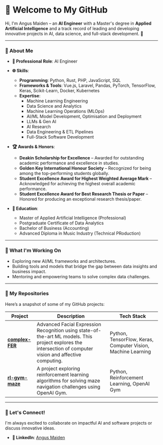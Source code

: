 # 👋 Welcome to My GitHub  

Hi, I'm Angus Maiden – an **AI Engineer** with a Master's degree in **Applied Artificial Intelligence** and a track record of leading and developing innovative projects in AI, data science, and full-stack development. 🚀  

---

### 🌟 About Me  
- **💼 Professional Role**: AI Engineer 
- **🌐 Skills**:  
  - **Programming**: Python, Rust, PHP, JavaScript, SQL  
  - **Frameworks & Tools**: Vue.js, Laravel, Pandas, PyTorch, TensorFlow, Keras, Scikit-Learn, Docker, Kubernetes
  - **Expertise**:  
    - Machine Learning Engineering
    - Data Science and Analytics
    - Machine Learning Operations (MLOps)
    - AI/ML Model Development, Optimisation and Deployment
    - LLMs & Gen AI
    - AI Research
    - Data Engineering & ETL Pipelines  
    - Full-Stack Software Development
    

- **🏆 Awards & Honors**:  
  - **Deakin Scholarship for Excellence** – Awarded for outstanding academic performance and excellence in studies.  
  - **Golden Key International Honour Society** – Recognized for being among the top-performing students globally.  
  - **Student Excellence Award for Highest Weighted Average Mark** – Acknowledged for achieving the highest overall academic performance.  
  - **Student Excellence Award for Best Research Thesis or Paper** – Honored for producing an exceptional research thesis/paper.  

- **📜 Education**:
  - Master of Applied Artificial Intelligence (Professional)
  - Postgraduate Certificate of Data Analytics
  - Bachelor of Business (Accounting)
  - Advanced Diploma in Music Industry (Technical PRoduction)

---

### 🌱 What I'm Working On  
- Exploring new AI/ML frameworks and architectures.  
- Building tools and models that bridge the gap between data insights and business impact.  
- Mentoring and empowering teams to solve complex data challenges.  

---

### 📂 My Repositories  
Here’s a snapshot of some of my GitHub projects:  

| **Project** | **Description** | **Tech Stack** |  
| ----------- | --------------- | --------------- |  
| [**complex-FER**](https://github.com/AngusMaiden/complex-FER) | Advanced Facial Expression Recognition using state-of-the-art ML models. This project explores the intersection of computer vision and affective computing. | Python, TensorFlow, Keras, Computer Vision, Machine Learning |  
| [**rl-gym-maze**](https://github.com/AngusMaiden/rl-gym-maze) | A project exploring reinforcement learning algorithms for solving maze navigation challenges using OpenAI Gym. | Python, Reinforcement Learning, OpenAI Gym |  

---

### 💬 Let's Connect!  
I'm always excited to collaborate on impactful AI and software projects or discuss innovative ideas.  

- **💼 LinkedIn**: [Angus Maiden](https://www.linkedin.com/in/angusmaiden)
